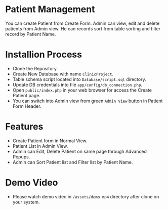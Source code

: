 #     Patient Management
  

  You can create Patient from Create Form.
  Admin can view, edit and delete patients from Admin view. He can records sort from table sorting and filter record by Patient Name.


#    Installion Process

  - Clone the Repository.
  - Create New Database with name ``ClinicProject``.
  - Table schema script located into ``Database/script.sql`` directory.
  - Update DB credentials into file ```app/config/db_connection.php```.
  - Open ```public/index.php``` in your web browser for access the Create Patient page.
  - You can switch into Admin view from green ```Admin View``` button in Patient Form Header.


#    Features 

  - Create Patient form in Normal View.
  - Patient List in Admin View.
  - Admin can Edit, Delete Patient on same page through Advanced Popups.
  - Admin can Sort Patient list and Filter list by Patient Name.

# Demo Video

- Please watch demo video in ``/assets/demo.mp4`` directory after clone on your system.

